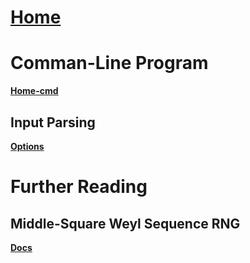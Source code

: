 # [Home](https://github.com/Jigchu/Math-trainer/wiki/Home)

# Comman-Line Program
[**Home-cmd**](https://github.com/Jigchu/Math-trainer/wiki/Home-cmd)

## Input Parsing
[**Options**](https://github.com/Jigchu/Math-trainer/wiki/Options)

# Further Reading
## Middle-Square Weyl Sequence RNG
[**Docs**](https://github.com/Jigchu/Math-trainer/blob/main/docs/cmd/arxiv.pdf)